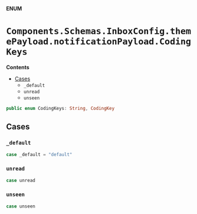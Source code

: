 **ENUM**

# `Components.Schemas.InboxConfig.themePayload.notificationPayload.CodingKeys`

**Contents**

- [Cases](#cases)
  - `_default`
  - `unread`
  - `unseen`

```swift
public enum CodingKeys: String, CodingKey
```

## Cases
### `_default`

```swift
case _default = "default"
```

### `unread`

```swift
case unread
```

### `unseen`

```swift
case unseen
```
